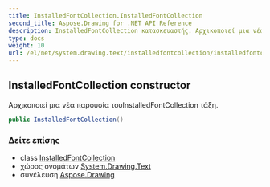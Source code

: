 ```yaml
---
title: InstalledFontCollection.InstalledFontCollection
second_title: Aspose.Drawing for .NET API Reference
description: InstalledFontCollection κατασκευαστής. Αρχικοποιεί μια νέα παρουσία τουInstalledFontCollection τάξη.
type: docs
weight: 10
url: /el/net/system.drawing.text/installedfontcollection/installedfontcollection/
---
```

## InstalledFontCollection constructor

Αρχικοποιεί μια νέα παρουσία τουInstalledFontCollection τάξη.

```csharp
public InstalledFontCollection()
```

### Δείτε επίσης

* class [InstalledFontCollection](../)
* χώρος ονομάτων [System.Drawing.Text](../../installedfontcollection/)
* συνέλευση [Aspose.Drawing](../../../)


